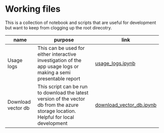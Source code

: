 # Working files

This is a collection of notebook and scripts that are useful for development but want to keep from clogging up the root direcotry.

| name | purpose | link |
| -- | -- | -- |
| Usage logs | This can be used for either interactive investigation of the app usage logs or making a semi presentable report | [usage_logs.ipynb](working_files/usage_logs.ipynb)
| Download vector db | This script can be run to download the latest version of the vector db from the azure storage location. Helpful for local development | [download_vector_db.ipynb](working_files/download_vector_db.py)